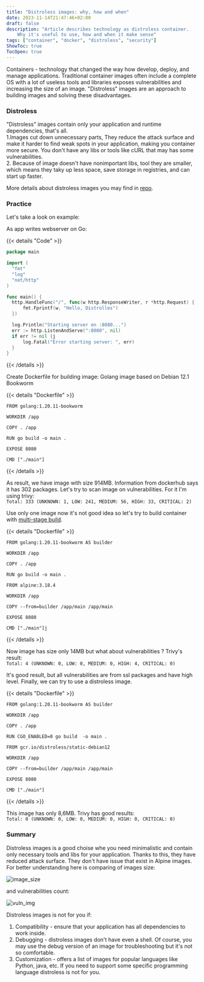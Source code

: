 ```yaml
---
title: "Distroless images: why, how and when"
date: 2023-11-14T21:47:46+02:00
draft: false
description: "Article describes technology as distroless container.
    Why it's useful to use, how and when it make sense"
tags: ["container", "docker", "distroless", "security"]
ShowToc: true
TocOpen: true
---
```


Containers - technology that changed the way how develop, deploy, and manage applications.<!--more-->
Traditional container images often include a complete OS with a lot of useless tools and libraries
exposes vulnerabilities and increasing the size of an image. 
"Distroless" images are an approach to building images and solving these disadvantages.

### Distroless
"Distroless" images contain only your application and runtime dependencies, that's all.  
1.Images cut down unnecessary parts, They reduce the attack surface and make it harder 
to find weak spots in your application, 
making you container more secure. You don't have any libs or tools like cURL that 
may has some vulnerabilities.   
2.  Because of image doesn't have nonimportant libs, tool they are smaller, which means they 
taky up less space, save storage in registries, and can start up faster. 

More details about distroless images you may find in [repo](https://github.com/GoogleContainerTools/distroless).

### Practice
Let's take a look on example:

As app writes webserver on Go:

{{< details "Code" >}}
  ```go
package main

import (
	"fmt"
	"log"
	"net/http"
)

func main() {
	http.HandleFunc("/", func(w http.ResponseWriter, r *http.Request) {
		fmt.Fprintf(w, "Hello, Distrolles")
	})

	log.Println("Starting server on :8080...")
	err := http.ListenAndServe(":8080", nil)
	if err != nil {j
		log.Fatal("Error starting server: ", err)
	}
}
  ```
{{< /details >}}

Create Dockerfile for building image:
Golang image based on Debian 12.1 Bookworm

{{< details "Dockerfile" >}}
  ```
FROM golang:1.20.11-bookworm

WORKDIR /app

COPY . /app

RUN go build -o main .

EXPOSE 8080

CMD ["./main"]
  ```
{{< /details >}}

As result, we have image with size 914MB. Information from
dockerhub says it has 302 packages.
Let's try to scan image on vulnerabilities. For it I'm using trivy:  
```Total: 333 (UNKNOWN: 1, LOW: 241, MEDIUM: 56, HIGH: 33, CRITICAL: 2)```

Use only one image now it's not good idea so let's try to build container 
with [multi-stage build](https://docs.docker.com/build/building/multi-stage/).  

{{< details "Dockerfile" >}}
  ```
FROM golang:1.20.11-bookworm AS builder

WORKDIR /app

COPY . /app

RUN go build -o main .

FROM alpine:3.18.4

WORKDIR /app

COPY --from=builder /app/main /app/main

EXPOSE 8080

CMD ["./main"]j
  ```
{{< /details >}}

Now image has size only 14MB but what about vulnerabilities ?
Trivy's result:  
```Total: 4 (UNKNOWN: 0, LOW: 0, MEDIUM: 0, HIGH: 4, CRITICAL: 0)```

It's good result, but all vulnerabilities are from ssl packages and have high level. 
Finally, we can try to use a distroless image.

{{< details "Dockerfile" >}}
  ```
FROM golang:1.20.11-bookworm AS builder

WORKDIR /app

COPY . /app

RUN CGO_ENABLED=0 go build  -o main .

FROM gcr.io/distroless/static-debian12

WORKDIR /app

COPY --from=builder /app/main /app/main

EXPOSE 8080

CMD ["./main"]
  ```
{{< /details >}}

This image has only 8,6MB. Trivy has good results:  
```Total: 0 (UNKNOWN: 0, LOW: 0, MEDIUM: 0, HIGH: 0, CRITICAL: 0)```

### Summary 
Distroless images is a good choise whe you need minimalistic and contain only 
necessary tools and libs for your application. Thanks to this, they have
reduced attack surface. They don't have issue that exist in Alpine images.
For better understanding here is comparing of images size:

![image_size](/images/distroless/size.png)

and vulnerabilities count:

![vuln_img](/images/distroless/vuln.png)

Distroless images is not for you if: 

1. Compatibility - ensure that your application has all dependencies to work
  inside. 
2. Debugging - distroless images don't have even a shell. Of course, you may 
   use the debug version of an image for troubleshooting but it's not so comfortable.
3. Customization - offers a list of images for popular languages like Python,
   java, etc. If you need to support some specific programming language distroless
   is not for you. 
